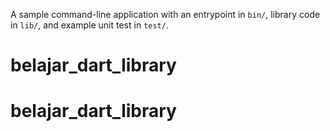 A sample command-line application with an entrypoint in `bin/`, library code
in `lib/`, and example unit test in `test/`.
# belajar_dart_library
# belajar_dart_library
